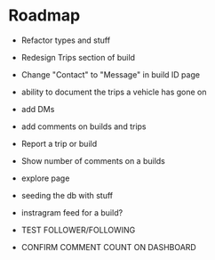 # Roadmap

- Refactor types and stuff
- Redesign Trips section of build
- Change "Contact" to "Message" in build ID page
- ability to document the trips a vehicle has gone on
- add DMs
- add comments on builds and trips
- Report a trip or build
- Show number of comments on a builds
- explore page
- seeding the db with stuff
- instragram feed for a build?

- TEST FOLLOWER/FOLLOWING
- CONFIRM COMMENT COUNT ON DASHBOARD
